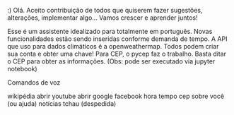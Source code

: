 :)
Olá. Aceito contribuição de todos que quiserem fazer sugestões, alterações, implementar algo...
Vamos crescer e aprender juntos!

Esse é um assistente idealizado para totalmente em português. Novas funcionalidades estão sendo inseridas conforme demanda de tempo.
A API que uso para dados climáticos é a openweathermap. Todos podem criar sua conta e obter uma chave!
Para CEP, o pycep faz o trabalho. Basta ditar o CEP para obter as informações.
(Obs: pode ser executado via jupyter notebook)

Comandos de voz

wikipédia
abrir youtube
abrir google
facebook
hora
tempo
cep
sobre você (ou ajuda)
notícias
tchau (despedida)



